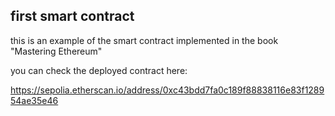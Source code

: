 ## first smart contract

this is an example of the smart contract implemented in the book "Mastering Ethereum"

you can check the deployed contract here:

https://sepolia.etherscan.io/address/0xc43bdd7fa0c189f88838116e83f128954ae35e46 